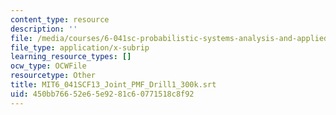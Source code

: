 ```yaml
---
content_type: resource
description: ''
file: /media/courses/6-041sc-probabilistic-systems-analysis-and-applied-probability-fall-2013/450bb76652e65e9281c60771518c8f92_MIT6_041SCF13_Joint_PMF_Drill1_300k.vtt
file_type: application/x-subrip
learning_resource_types: []
ocw_type: OCWFile
resourcetype: Other
title: MIT6_041SCF13_Joint_PMF_Drill1_300k.srt
uid: 450bb766-52e6-5e92-81c6-0771518c8f92
---
```


